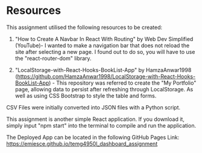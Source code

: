 # Resources

This assignment utilised the following resources to be created:

1. "How to Create A Navbar In React With Routing" by Web Dev Simplified (YouTube)- I wanted to make a navigation bar that does not reload the site after selecting a new page. I found out to do so, you will have to use the "react-router-dom" library.

2. "LocalStorage-with-React-Hooks-BookList-App" by HamzaAnwar1998 (https://github.com/HamzaAnwar1998/LocalStorage-with-React-Hooks-BookList-App) - This repository was referred to create the "My Portfolio" page, allowing data to persist after refreshing through LocalStorage. As well as using CSS Bootstrap to style the table and forms.

CSV Files were initially converted into JSON files with a Python script.

This assignment is another simple React application. If you download it, simply input "npm start" into the terminal to compile and run the application. 

The Deployed App can be located in the following GitHub Pages Link: https://emiesce.github.io/temg4950l_dashboard_assignment